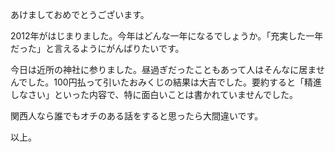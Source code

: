 <p>あけましておめでとうございます。</p>
<p>2012年がはじまりました。今年はどんな一年になるでしょうか。「充実した一年だった」と言えるようにがんばりたいです。</p>
<p>今日は近所の神社に参りました。昼過ぎだったこともあって人はそんなに居ませんでした。100円払って引いたおみくじの結果は大吉でした。要約すると「精進しなさい」といった内容で、特に面白いことは書かれていませんでした。</p>
<p>関西人なら誰でもオチのある話をすると思ったら大間違いです。</p>
<p>以上。</p>